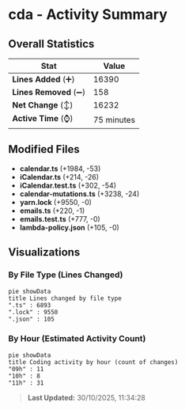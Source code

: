 # cda - Activity Summary 

## Overall Statistics

| Stat                   | Value                                                             |
| ---------------------- | ----------------------------------------------------------------- |
| **Lines Added** (➕)   | 16390                                          |
| **Lines Removed** (➖) | 158                                        |
| **Net Change** (↕)    | 16232                |
| **Active Time** (⌚)   | 75 minutes |


## Modified Files
- **calendar.ts** (+1984, -53)
- **iCalendar.ts** (+214, -26)
- **iCalendar.test.ts** (+302, -54)
- **calendar-mutations.ts** (+3238, -24)
- **yarn.lock** (+9550, -0)
- **emails.ts** (+220, -1)
- **emails.test.ts** (+777, -0)
- **lambda-policy.json** (+105, -0)

## Visualizations

### By File Type (Lines Changed)

```mermaid
pie showData
title Lines changed by file type
".ts" : 6893
".lock" : 9550
".json" : 105
```

### By Hour (Estimated Activity Count)

```mermaid
pie showData
title Coding activity by hour (count of changes)
"09h" : 11
"10h" : 8
"11h" : 31
```


> **Last Updated:** 30/10/2025, 11:34:28